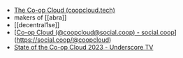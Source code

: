 - [The Co-op Cloud (coopcloud.tech)](https://coopcloud.tech/)
- makers of [[abra]]
- [[decentral1se]]
- [[Co-op Cloud (@coopcloud@social.coop) - social.coop](https://social.coop/@coopcloud)](https://social.coop/@coopcloud)
- [State of the Co-op Cloud 2023 - Underscore TV](https://tv.undersco.re/w/fNq9vX4oXThyuDbY3ae9vu)